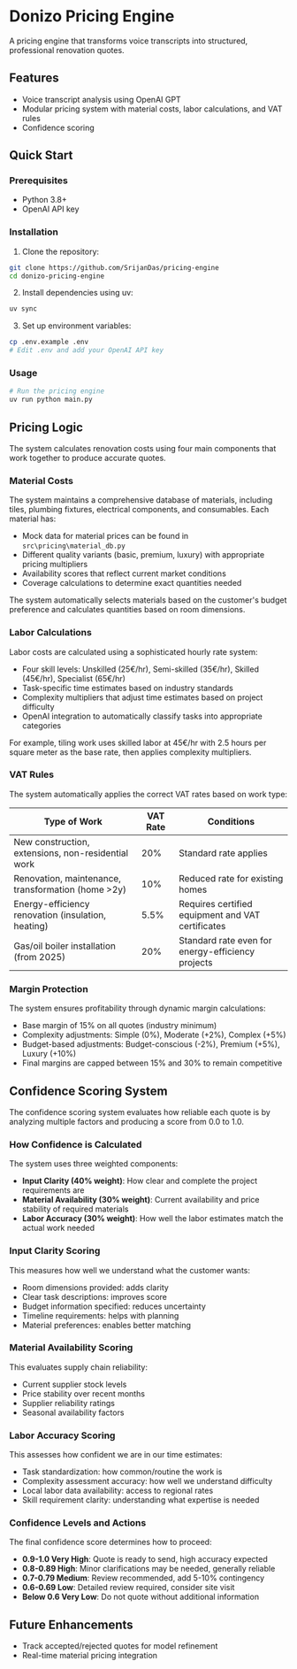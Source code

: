 # Donizo Pricing Engine

A pricing engine that transforms voice transcripts into structured, professional renovation quotes.

## Features

-   Voice transcript analysis using OpenAI GPT
-   Modular pricing system with material costs, labor calculations, and VAT rules
-   Confidence scoring

## Quick Start

### Prerequisites

-   Python 3.8+
-   OpenAI API key

### Installation

1. Clone the repository:

```bash
git clone https://github.com/SrijanDas/pricing-engine
cd donizo-pricing-engine
```

2. Install dependencies using uv:

```bash
uv sync
```

3. Set up environment variables:

```bash
cp .env.example .env
# Edit .env and add your OpenAI API key
```

### Usage

```bash
# Run the pricing engine
uv run python main.py
```

## Pricing Logic

The system calculates renovation costs using four main components that work together to produce accurate quotes.

### Material Costs

The system maintains a comprehensive database of materials, including tiles, plumbing fixtures, electrical components, and consumables. Each material has:

-   Mock data for material prices can be found in `src\pricing\material_db.py`
-   Different quality variants (basic, premium, luxury) with appropriate pricing multipliers
-   Availability scores that reflect current market conditions
-   Coverage calculations to determine exact quantities needed

The system automatically selects materials based on the customer's budget preference and calculates quantities based on room dimensions.

### Labor Calculations

Labor costs are calculated using a sophisticated hourly rate system:

-   Four skill levels: Unskilled (25€/hr), Semi-skilled (35€/hr), Skilled (45€/hr), Specialist (65€/hr)
-   Task-specific time estimates based on industry standards
-   Complexity multipliers that adjust time estimates based on project difficulty
-   OpenAI integration to automatically classify tasks into appropriate categories

For example, tiling work uses skilled labor at 45€/hr with 2.5 hours per square meter as the base rate, then applies complexity multipliers.

### VAT Rules

The system automatically applies the correct VAT rates based on work type:

| **Type of Work**                                   | **VAT Rate** | **Conditions**                                    |
| -------------------------------------------------- | ------------ | ------------------------------------------------- |
| New construction, extensions, non-residential work | 20%          | Standard rate applies                             |
| Renovation, maintenance, transformation (home >2y) | 10%          | Reduced rate for existing homes                   |
| Energy-efficiency renovation (insulation, heating) | 5.5%         | Requires certified equipment and VAT certificates |
| Gas/oil boiler installation (from 2025)            | 20%          | Standard rate even for energy-efficiency projects |

### Margin Protection

The system ensures profitability through dynamic margin calculations:

-   Base margin of 15% on all quotes (industry minimum)
-   Complexity adjustments: Simple (0%), Moderate (+2%), Complex (+5%)
-   Budget-based adjustments: Budget-conscious (-2%), Premium (+5%), Luxury (+10%)
-   Final margins are capped between 15% and 30% to remain competitive

## Confidence Scoring System

The confidence scoring system evaluates how reliable each quote is by analyzing multiple factors and producing a score from 0.0 to 1.0.

### How Confidence is Calculated

The system uses three weighted components:

-   **Input Clarity (40% weight)**: How clear and complete the project requirements are
-   **Material Availability (30% weight)**: Current availability and price stability of required materials
-   **Labor Accuracy (30% weight)**: How well the labor estimates match the actual work needed

### Input Clarity Scoring

This measures how well we understand what the customer wants:

-   Room dimensions provided: adds clarity
-   Clear task descriptions: improves score
-   Budget information specified: reduces uncertainty
-   Timeline requirements: helps with planning
-   Material preferences: enables better matching

### Material Availability Scoring

This evaluates supply chain reliability:

-   Current supplier stock levels
-   Price stability over recent months
-   Supplier reliability ratings
-   Seasonal availability factors

### Labor Accuracy Scoring

This assesses how confident we are in our time estimates:

-   Task standardization: how common/routine the work is
-   Complexity assessment accuracy: how well we understand difficulty
-   Local labor data availability: access to regional rates
-   Skill requirement clarity: understanding what expertise is needed

### Confidence Levels and Actions

The final confidence score determines how to proceed:

-   **0.9-1.0 Very High**: Quote is ready to send, high accuracy expected
-   **0.8-0.89 High**: Minor clarifications may be needed, generally reliable
-   **0.7-0.79 Medium**: Review recommended, add 5-10% contingency
-   **0.6-0.69 Low**: Detailed review required, consider site visit
-   **Below 0.6 Very Low**: Do not quote without additional information

## Future Enhancements

-   Track accepted/rejected quotes for model refinement
-   Real-time material pricing integration
